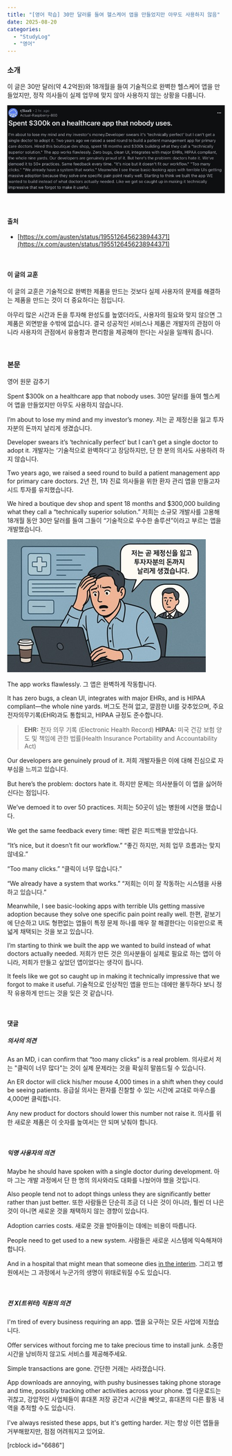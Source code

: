 ```yaml
---
title: "[영어 학습] 30만 달러를 들여 헬스케어 앱을 만들었지만 아무도 사용하지 않음"
date: 2025-08-20
categories: 
  - "StudyLog"
  - "영어"
---
```


### **소개**

이 글은 30만 달러(약 4.2억원)와 18개월을 들여 기술적으로 완벽한 헬스케어 앱을 만들었지만, 정작 의사들이 실제 업무에 맞지 않아 사용하지 않는 상황을 다룹니다.

 ![](/assets/img/wp-content/uploads/2025/08/JPEG-이미지-4322-8AD8-11-0.jpeg)

 

#### **출처**

- [https://x.com/austen/status/1955126456238944371](https://x.com/austen/status/1955126456238944371)

 

#### **이 글의 교훈**

이 글의 교훈은 기술적으로 완벽한 제품을 만드는 것보다 실제 사용자의 문제를 해결하는 제품을 만드는 것이 더 중요하다는 점입니다.

아무리 많은 시간과 돈을 투자해 완성도를 높였더라도, 사용자의 필요와 맞지 않으면 그 제품은 외면받을 수밖에 없습니다. 결국 성공적인 서비스나 제품은 개발자의 관점이 아니라 사용자의 관점에서 유용함과 편리함을 제공해야 한다는 사실을 일깨워 줍니다.

 

### **본문**

영어 원문 감추기 

<script>document.querySelector("#btn-english-text").addEventListener("click", function (e) { const englishText = document.querySelectorAll(".english-text"); const button = document.getElementById("btn-english-text"); englishText.forEach(span => { span.style.display = span.style.display === "none" ? "inline" : "none"; }); button.textContent = button.textContent === "영어 원문 감추기" ? "영어 원문 보기" : "영어 원문 감추기"; })</script>

Spent $300k on a healthcare app that nobody uses. 30만 달러를 들여 헬스케어 앱을 만들었지만 아무도 사용하지 않습니다.

I’m about to lose my mind and my investor’s money. 저는 곧 제정신을 잃고 투자자분의 돈까지 날리게 생겼습니다.

Developer swears it’s ‘technically perfect’ but I can’t get a single doctor to adopt it. 개발자는 ‘기술적으로 완벽하다’고 장담하지만, 단 한 분의 의사도 사용하려 하지 않습니다.

Two years ago, we raised a seed round to build a patient management app for primary care doctors. 2년 전, 1차 진료 의사들을 위한 환자 관리 앱을 만들고자 시드 투자를 유치했습니다.

We hired a boutique dev shop and spent 18 months and $300,000 building what they call a “technically superior solution.” 저희는 소규모 개발사를 고용해 18개월 동안 30만 달러를 들여 그들이 “기술적으로 우수한 솔루션”이라고 부르는 앱을 개발했습니다.

 ![](/assets/img/wp-content/uploads/2025/08/D839BE38-47A8-4801-A9AB-E6317A9FE8D5.jpg)

The app works flawlessly. 그 앱은 완벽하게 작동합니다.

It has zero bugs, a clean UI, integrates with major EHRs, and is HIPAA compliant—the whole nine yards. 버그도 전혀 없고, 깔끔한 UI를 갖추었으며, 주요 전자의무기록(EHR)과도 통합되고, HIPAA 규정도 준수합니다.

> **EHR:** 전자 의무 기록 (Electronic Health Record) **HIPAA:** 미국 건강 보험 양도 및 책임에 관한 법률(Health Insurance Portability and Accountability Act)

Our developers are genuinely proud of it. 저희 개발자들은 이에 대해 진심으로 자부심을 느끼고 있습니다.

But here’s the problem: doctors hate it. 하지만 문제는 의사분들이 이 앱을 싫어하신다는 점입니다.

We’ve demoed it to over 50 practices. 저희는 50곳이 넘는 병원에 시연을 했습니다.

We get the same feedback every time: 매번 같은 피드백을 받았습니다.

“It’s nice, but it doesn’t fit our workflow.” “좋긴 하지만, 저희 업무 흐름과는 맞지 않네요.”

“Too many clicks.” “클릭이 너무 많습니다.”

“We already have a system that works.” “저희는 이미 잘 작동하는 시스템을 사용하고 있습니다.”

Meanwhile, I see basic-looking apps with terrible UIs getting massive adoption because they solve one specific pain point really well. 한편, 겉보기에 단순하고 UI도 형편없는 앱들이 특정 문제 하나를 매우 잘 해결한다는 이유만으로 폭넓게 채택되는 것을 보고 있습니다.

I’m starting to think we built the app we wanted to build instead of what doctors actually needed. 저희가 만든 것은 의사분들이 실제로 필요로 하는 앱이 아니라, 저희가 만들고 싶었던 앱이었다는 생각이 듭니다.

It feels like we got so caught up in making it technically impressive that we forgot to make it useful. 기술적으로 인상적인 앱을 만드는 데에만 몰두하다 보니 정작 유용하게 만드는 것을 잊은 것 같습니다.

 

#### **댓글**

##### **의사의 의견**

As an MD, i can confirm that “too many clicks” is a real problem. 의사로서 저는 "클릭이 너무 많다"는 것이 실제 문제라는 것을 확실히 말씀드릴 수 있습니다.

An ER doctor will click his/her mouse 4,000 times in a shift when they could be seeing patients. 응급실 의사는 환자를 진찰할 수 있는 시간에 교대로 마우스를 4,000번 클릭합니다.

Any new product for doctors should lower this number not raise it. 의사를 위한 새로운 제품은 이 숫자를 높여서는 안 되며 낮춰야 합니다.

 

##### **익명 사용자의 의견**

Maybe he should have spoken with a single doctor during development. 아마 그는 개발 과정에서 단 한 명의 의사와라도 대화를 나눴어야 했을 것입니다.

Also people tend not to adopt things unless they are significantly better rather than just better. 또한 사람들은 단순히 조금 더 나은 것이 아니라, 훨씬 더 나은 것이 아니면 새로운 것을 채택하지 않는 경향이 있습니다.

Adoption carries costs. 새로운 것을 받아들이는 데에는 비용이 따릅니다.

People need to get used to a new system. 사람들은 새로운 시스템에 익숙해져야 합니다.

And in a hospital that might mean that someone dies [in the interim](https://en.dict.naver.com/#/entry/enko/d7bb135ae859434e8a259c1ce8f1b5c4). 그리고 병원에서는 그 과정에서 누군가의 생명이 위태로워질 수도 있습니다.

 

##### **전 X(트위터) 직원의 의견**

I'm tired of every business requiring an app. 앱을 요구하는 모든 사업에 지쳤습니다.

Offer services without forcing me to take precious time to install junk. 소중한 시간을 낭비하지 않고도 서비스를 제공해주세요.

Simple transactions are gone. 간단한 거래는 사라졌습니다.

App downloads are annoying, with pushy businesses taking phone storage and time, possibly tracking other activities across your phone. 앱 다운로드는 귀찮고, 강압적인 사업체들이 휴대폰 저장 공간과 시간을 빼앗고, 휴대폰의 다른 활동 내역을 추적할 수도 있습니다.

I've always resisted these apps, but it's getting harder. 저는 항상 이런 앱들을 거부해왔지만, 점점 어려워지고 있어요.

\[rcblock id="6686"\]
